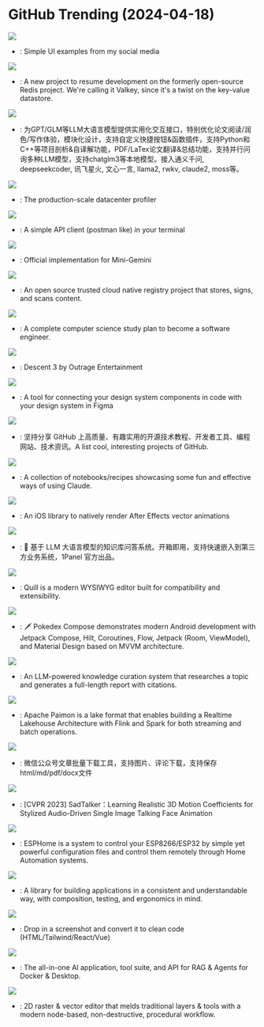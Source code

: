 # GitHub Trending (2024-04-18)

![](https://img.shields.io/badge/HTML-New%20309-green?style=flat-square&logo=appveyor)
- [](https://github.comundefined): Simple UI examples from my social media

![](https://img.shields.io/badge/C-New%20413-green?style=flat-square&logo=appveyor)
- [](https://github.comundefined): A new project to resume development on the formerly open-source Redis project. We're calling it Valkey, since it's a twist on the key-value datastore.

![](https://img.shields.io/badge/Python-New%20247-green?style=flat-square&logo=appveyor)
- [](https://github.comundefined): 为GPT/GLM等LLM大语言模型提供实用化交互接口，特别优化论文阅读/润色/写作体验，模块化设计，支持自定义快捷按钮&函数插件，支持Python和C++等项目剖析&自译解功能，PDF/LaTex论文翻译&总结功能，支持并行问询多种LLM模型，支持chatglm3等本地模型。接入通义千问, deepseekcoder, 讯飞星火, 文心一言, llama2, rwkv, claude2, moss等。

![](https://img.shields.io/badge/Go-New%20804-green?style=flat-square&logo=appveyor)
- [](https://github.comundefined): The production-scale datacenter profiler

![](https://img.shields.io/badge/Rust-New%2088-green?style=flat-square&logo=appveyor)
- [](https://github.comundefined): A simple API client (postman like) in your terminal

![](https://img.shields.io/badge/Python-New%20842-green?style=flat-square&logo=appveyor)
- [](https://github.comundefined): Official implementation for Mini-Gemini

![](https://img.shields.io/badge/Go-New%2037-green?style=flat-square&logo=appveyor)
- [](https://github.comundefined): An open source trusted cloud native registry project that stores, signs, and scans content.

![](https://img.shields.io/badge/none-New%202-green?style=flat-square&logo=appveyor)
- [](https://github.comundefined): A complete computer science study plan to become a software engineer.

![](https://img.shields.io/badge/C%2B%2B-New%20300-green?style=flat-square&logo=appveyor)
- [](https://github.comundefined): Descent 3 by Outrage Entertainment

![](https://img.shields.io/badge/TypeScript-New%2046-green?style=flat-square&logo=appveyor)
- [](https://github.comundefined): A tool for connecting your design system components in code with your design system in Figma

![](https://img.shields.io/badge/none-New%20286-green?style=flat-square&logo=appveyor)
- [](https://github.comundefined): 坚持分享 GitHub 上高质量、有趣实用的开源技术教程、开发者工具、编程网站、技术资讯。A list cool, interesting projects of GitHub.

![](https://img.shields.io/badge/Jupyter%20Notebook-New%20280-green?style=flat-square&logo=appveyor)
- [](https://github.comundefined): A collection of notebooks/recipes showcasing some fun and effective ways of using Claude.

![](https://img.shields.io/badge/Swift-New%2078-green?style=flat-square&logo=appveyor)
- [](https://github.comundefined): An iOS library to natively render After Effects vector animations

![](https://img.shields.io/badge/Python-New%20435-green?style=flat-square&logo=appveyor)
- [](https://github.comundefined): 💬 基于 LLM 大语言模型的知识库问答系统。开箱即用，支持快速嵌入到第三方业务系统，1Panel 官方出品。

![](https://img.shields.io/badge/TypeScript-New%20295-green?style=flat-square&logo=appveyor)
- [](https://github.comundefined): Quill is a modern WYSIWYG editor built for compatibility and extensibility.

![](https://img.shields.io/badge/Kotlin-New%2044-green?style=flat-square&logo=appveyor)
- [](https://github.comundefined): 🗡️ Pokedex Compose demonstrates modern Android development with Jetpack Compose, Hilt, Coroutines, Flow, Jetpack (Room, ViewModel), and Material Design based on MVVM architecture.

![](https://img.shields.io/badge/HTML-New%20296-green?style=flat-square&logo=appveyor)
- [](https://github.comundefined): An LLM-powered knowledge curation system that researches a topic and generates a full-length report with citations.

![](https://img.shields.io/badge/Java-New%2018-green?style=flat-square&logo=appveyor)
- [](https://github.comundefined): Apache Paimon is a lake format that enables building a Realtime Lakehouse Architecture with Flink and Spark for both streaming and batch operations.

![](https://img.shields.io/badge/HTML-New%20114-green?style=flat-square&logo=appveyor)
- [](https://github.comundefined): 微信公众号文章批量下载工具，支持图片、评论下载，支持保存html/md/pdf/docx文件

![](https://img.shields.io/badge/Python-New%2071-green?style=flat-square&logo=appveyor)
- [](https://github.comundefined): [CVPR 2023] SadTalker：Learning Realistic 3D Motion Coefficients for Stylized Audio-Driven Single Image Talking Face Animation

![](https://img.shields.io/badge/C%2B%2B-New%202-green?style=flat-square&logo=appveyor)
- [](https://github.comundefined): ESPHome is a system to control your ESP8266/ESP32 by simple yet powerful configuration files and control them remotely through Home Automation systems.

![](https://img.shields.io/badge/Swift-New%2059-green?style=flat-square&logo=appveyor)
- [](https://github.comundefined): A library for building applications in a consistent and understandable way, with composition, testing, and ergonomics in mind.

![](https://img.shields.io/badge/Python-New%20162-green?style=flat-square&logo=appveyor)
- [](https://github.comundefined): Drop in a screenshot and convert it to clean code (HTML/Tailwind/React/Vue)

![](https://img.shields.io/badge/JavaScript-New%20159-green?style=flat-square&logo=appveyor)
- [](https://github.comundefined): The all-in-one AI application, tool suite, and API for RAG & Agents for Docker & Desktop.

![](https://img.shields.io/badge/Rust-New%2096-green?style=flat-square&logo=appveyor)
- [](https://github.comundefined): 2D raster & vector editor that melds traditional layers & tools with a modern node-based, non-destructive, procedural workflow.

